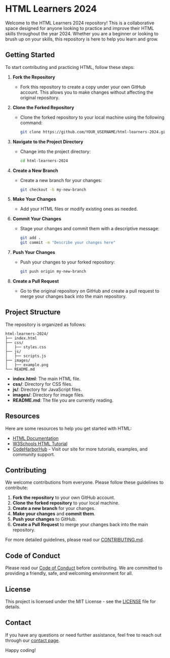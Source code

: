 # HTML Learners 2024

Welcome to the HTML Learners 2024 repository! This is a collaborative space designed for anyone looking to practice and improve their HTML skills throughout the year 2024. Whether you are a beginner or looking to brush up on your skills, this repository is here to help you learn and grow.

## Getting Started

To start contributing and practicing HTML, follow these steps:

1. **Fork the Repository**
   - Fork this repository to create a copy under your own GitHub account. This allows you to make changes without affecting the original repository.

2. **Clone the Forked Repository**
   - Clone the forked repository to your local machine using the following command:
     ```bash
     git clone https://github.com/YOUR_USERNAME/html-learners-2024.git
     ```

3. **Navigate to the Project Directory**
   - Change into the project directory:
     ```bash
     cd html-learners-2024
     ```

4. **Create a New Branch**
   - Create a new branch for your changes:
     ```bash
     git checkout -b my-new-branch
     ```

5. **Make Your Changes**
   - Add your HTML files or modify existing ones as needed.

6. **Commit Your Changes**
   - Stage your changes and commit them with a descriptive message:
     ```bash
     git add .
     git commit -m "Describe your changes here"
     ```

7. **Push Your Changes**
   - Push your changes to your forked repository:
     ```bash
     git push origin my-new-branch
     ```

8. **Create a Pull Request**
   - Go to the original repository on GitHub and create a pull request to merge your changes back into the main repository.

## Project Structure

The repository is organized as follows:

```
html-learners-2024/
├── index.html
├── css/
│   ├── styles.css
├── js/
│   ├── scripts.js
├── images/
│   ├── example.png
└── README.md
```

- **index.html**: The main HTML file.
- **css/**: Directory for CSS files.
- **js/**: Directory for JavaScript files.
- **images/**: Directory for image files.
- **README.md**: The file you are currently reading.

## Resources

Here are some resources to help you get started with HTML:

- [HTML Documentation](https://developer.mozilla.org/en-US/docs/Web/HTML)
- [W3Schools HTML Tutorial](https://www.w3schools.com/html/)
- [CodeHarborHub](https://codeharborhub.github.io/) - Visit our site for more tutorials, examples, and community support.

## Contributing

We welcome contributions from everyone. Please follow these guidelines to contribute:

1. **Fork the repository** to your own GitHub account.
2. **Clone the forked repository** to your local machine.
3. **Create a new branch** for your changes.
4. **Make your changes** and **commit them**.
5. **Push your changes** to GitHub.
6. **Create a Pull Request** to merge your changes back into the main repository.

For more detailed guidelines, please read our [CONTRIBUTING.md](CONTRIBUTING.md).

## Code of Conduct

Please read our [Code of Conduct](CODE_OF_CONDUCT.md) before contributing. We are committed to providing a friendly, safe, and welcoming environment for all.

## License

This project is licensed under the MIT License - see the [LICENSE](LICENSE) file for details.

## Contact

If you have any questions or need further assistance, feel free to reach out through our [contact page](https://codeharborhub.github.io/contact).

Happy coding!
